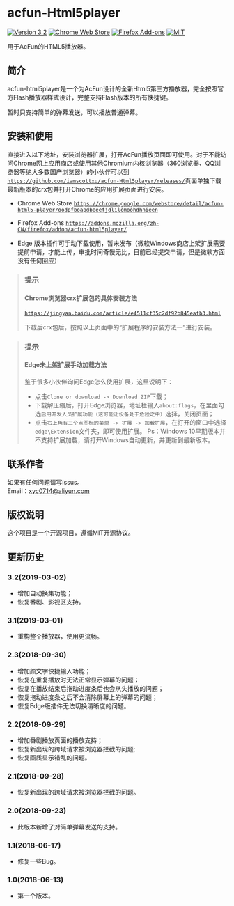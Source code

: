 # acfun-Html5player
[![Version 3.2](https://img.shields.io/badge/version-3.2-brightgreen.svg)](https://github.com/iamscottxu/acfun-Html5player/releases)
[![Chrome Web Store](https://img.shields.io/chrome-web-store/stars/oodpfboapdbeeefjdlilcmoohdhnieen.svg)](https://chrome.google.com/webstore/detail/acfun-html5-player/oodpfboapdbeeefjdlilcmoohdhnieen)
[![Firefox Add-ons](https://img.shields.io/amo/stars/acfun-html5player.svg)](https://addons.mozilla.org/zh-CN/firefox/addon/acfun-html5player/)
[![MIT](https://img.shields.io/github/license/mashape/apistatus.svg)](https://github.com/iamscottxu/acfun-Html5player/blob/master/LICENSE)

用于AcFun的HTML5播放器。

## 简介
acfun-html5player是一个为AcFun设计的全新Html5第三方播放器，完全按照官方Flash播放器样式设计，完整支持Flash版本的所有快捷键。

暂时只支持简单的弹幕发送，可以播放普通弹幕。

## 安装和使用
直接进入以下地址，安装浏览器扩展，打开AcFun播放页面即可使用。对于不能访问Chrome网上应用商店或使用其他Chromium内核浏览器（360浏览器、QQ浏览器等绝大多数国产浏览器）的小伙伴可以到[`https://github.com/iamscottxu/acfun-Html5player/releases/`](https://github.com/iamscottxu/acfun-Html5player/releases/)页面单独下载最新版本的crx包并打开Chrome的应用扩展页面进行安装。

* Chrome Web Store [`https://chrome.google.com/webstore/detail/acfun-html5-player/oodpfboapdbeeefjdlilcmoohdhnieen`](https://chrome.google.com/webstore/detail/acfun-html5-player/oodpfboapdbeeefjdlilcmoohdhnieen)

* Firefox Add-ons [`https://addons.mozilla.org/zh-CN/firefox/addon/acfun-html5player/`](https://addons.mozilla.org/zh-CN/firefox/addon/acfun-html5player/)

* Edge 版本插件可手动下载使用，暂未发布（微软Windows商店上架扩展需要提前申请，才能上传，审批时间奇慢无比，目前已经提交申请，但是微软方面没有任何回应）

>### 提示
>#### Chrome浏览器crx扩展包的具体安装方法
>
>[`https://jingyan.baidu.com/article/e4511cf35c2df92b845eafb3.html`](https://jingyan.baidu.com/article/e4511cf35c2df92b845eafb3.html)
>
>下载后crx包后，按照以上页面中的“扩展程序的安装方法一”进行安装。

>### 提示
>#### Edge未上架扩展手动加载方法
>
>鉴于很多小伙伴询问Edge怎么使用扩展，这里说明下：
> * 点击`Clone or download -> Download ZIP`下载；
> * 下载解压缩后，打开Edge浏览器，地址栏输入`about:flags`，在里面勾选`启用开发人员扩展功能（这可能让设备处于危险之中）`选择，关闭页面；
> * 点击`右上角有三个点图标的菜单 -> 扩展 -> 加载扩展`，在打开的窗口中选择`edge\Extension`文件夹，即可使用扩展。
>Ps：Windows 10早期版本并不支持扩展加载，请打开Windows自动更新，并更新到最新版本。
>

## 联系作者
如果有任何问题请写Issus。<br/>
Email：xyc0714@aliyun.com

## 版权说明
这个项目是一个开源项目，遵循MIT开源协议。

## 更新历史
### 3.2(2019-03-02)
* 增加自动换集功能；
* 恢复番剧、影视区支持。

### 3.1(2019-03-01)
* 重构整个播放器，使用更流畅。

### 2.3(2018-09-30)
* 增加颜文字快捷输入功能；
* 恢复在重复播放时无法正常显示弹幕的问题；
* 恢复在播放结束后拖动进度条后也会从头播放的问题；
* 恢复拖动进度条之后不会清除屏幕上的弹幕的问题；
* 恢复Edge版插件无法切换清晰度的问题。

### 2.2(2018-09-29)
* 增加番剧播放页面的播放支持；
* 恢复新出现的跨域请求被浏览器拦截的问题;
* 恢复画质显示错乱的问题。

### 2.1(2018-09-28)
* 恢复新出现的跨域请求被浏览器拦截的问题。

### 2.0(2018-09-23)
* 此版本新增了对简单弹幕发送的支持。

### 1.1(2018-06-17)
* 修复一些Bug。

### 1.0(2018-06-13)
* 第一个版本。
